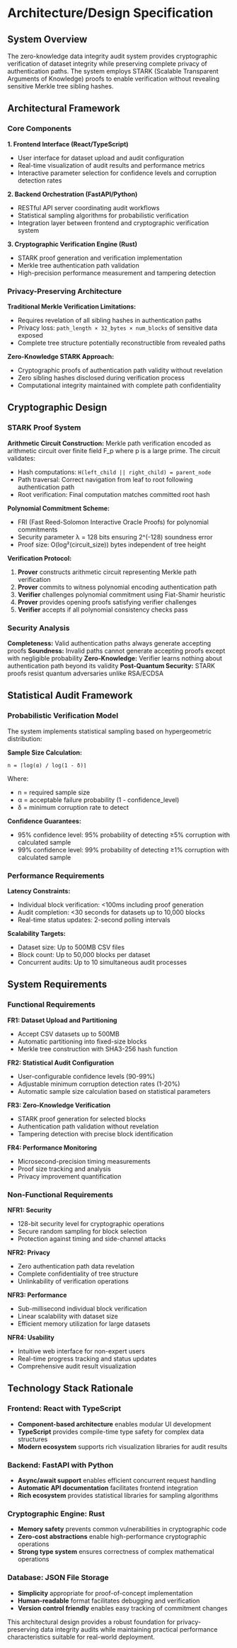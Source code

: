 # Architecture/Design Specification

## System Overview

The zero-knowledge data integrity audit system provides cryptographic verification of dataset integrity while preserving complete privacy of authentication paths. The system employs STARK (Scalable Transparent Arguments of Knowledge) proofs to enable verification without revealing sensitive Merkle tree sibling hashes.

## Architectural Framework

### Core Components

**1. Frontend Interface (React/TypeScript)**
- User interface for dataset upload and audit configuration
- Real-time visualization of audit results and performance metrics
- Interactive parameter selection for confidence levels and corruption detection rates

**2. Backend Orchestration (FastAPI/Python)**
- RESTful API server coordinating audit workflows
- Statistical sampling algorithms for probabilistic verification
- Integration layer between frontend and cryptographic verification system

**3. Cryptographic Verification Engine (Rust)**
- STARK proof generation and verification implementation
- Merkle tree authentication path validation
- High-precision performance measurement and tampering detection

### Privacy-Preserving Architecture

**Traditional Merkle Verification Limitations:**
- Requires revelation of all sibling hashes in authentication paths
- Privacy loss: `path_length × 32_bytes × num_blocks` of sensitive data exposed
- Complete tree structure potentially reconstructible from revealed paths

**Zero-Knowledge STARK Approach:**
- Cryptographic proofs of authentication path validity without revelation
- Zero sibling hashes disclosed during verification process
- Computational integrity maintained with complete path confidentiality

## Cryptographic Design

### STARK Proof System

**Arithmetic Circuit Construction:**
Merkle path verification encoded as arithmetic circuit over finite field F_p where p is a large prime. The circuit validates:
- Hash computations: `H(left_child || right_child) = parent_node`
- Path traversal: Correct navigation from leaf to root following authentication path
- Root verification: Final computation matches committed root hash

**Polynomial Commitment Scheme:**
- FRI (Fast Reed-Solomon Interactive Oracle Proofs) for polynomial commitments
- Security parameter λ = 128 bits ensuring 2^(-128) soundness error
- Proof size: O(log²(circuit_size)) bytes independent of tree height

**Verification Protocol:**
1. **Prover** constructs arithmetic circuit representing Merkle path verification
2. **Prover** commits to witness polynomial encoding authentication path
3. **Verifier** challenges polynomial commitment using Fiat-Shamir heuristic
4. **Prover** provides opening proofs satisfying verifier challenges
5. **Verifier** accepts if all polynomial consistency checks pass

### Security Analysis

**Completeness:** Valid authentication paths always generate accepting proofs
**Soundness:** Invalid paths cannot generate accepting proofs except with negligible probability
**Zero-Knowledge:** Verifier learns nothing about authentication path beyond its validity
**Post-Quantum Security:** STARK proofs resist quantum adversaries unlike RSA/ECDSA

## Statistical Audit Framework

### Probabilistic Verification Model

The system implements statistical sampling based on hypergeometric distribution:

**Sample Size Calculation:**
```
n = ⌈log(α) / log(1 - δ)⌉
```
Where:
- n = required sample size
- α = acceptable failure probability (1 - confidence_level)
- δ = minimum corruption rate to detect

**Confidence Guarantees:**
- 95% confidence level: 95% probability of detecting ≥5% corruption with calculated sample
- 99% confidence level: 99% probability of detecting ≥1% corruption with calculated sample

### Performance Requirements

**Latency Constraints:**
- Individual block verification: <100ms including proof generation
- Audit completion: <30 seconds for datasets up to 10,000 blocks
- Real-time status updates: 2-second polling intervals

**Scalability Targets:**
- Dataset size: Up to 500MB CSV files
- Block count: Up to 50,000 blocks per dataset
- Concurrent audits: Up to 10 simultaneous audit processes

## System Requirements

### Functional Requirements

**FR1: Dataset Upload and Partitioning**
- Accept CSV datasets up to 500MB
- Automatic partitioning into fixed-size blocks
- Merkle tree construction with SHA3-256 hash function

**FR2: Statistical Audit Configuration**
- User-configurable confidence levels (90-99%)
- Adjustable minimum corruption detection rates (1-20%)
- Automatic sample size calculation based on statistical parameters

**FR3: Zero-Knowledge Verification**
- STARK proof generation for selected blocks
- Authentication path validation without revelation
- Tampering detection with precise block identification

**FR4: Performance Monitoring**
- Microsecond-precision timing measurements
- Proof size tracking and analysis
- Privacy improvement quantification

### Non-Functional Requirements

**NFR1: Security**
- 128-bit security level for cryptographic operations
- Secure random sampling for block selection
- Protection against timing and side-channel attacks

**NFR2: Privacy**
- Zero authentication path data revelation
- Complete confidentiality of tree structure
- Unlinkability of verification operations

**NFR3: Performance**
- Sub-millisecond individual block verification
- Linear scalability with dataset size
- Efficient memory utilization for large datasets

**NFR4: Usability**
- Intuitive web interface for non-expert users
- Real-time progress tracking and status updates
- Comprehensive audit result visualization

## Technology Stack Rationale

### Frontend: React with TypeScript
- **Component-based architecture** enables modular UI development
- **TypeScript** provides compile-time type safety for complex data structures
- **Modern ecosystem** supports rich visualization libraries for audit results

### Backend: FastAPI with Python
- **Async/await support** enables efficient concurrent request handling
- **Automatic API documentation** facilitates frontend integration
- **Rich ecosystem** provides statistical libraries for sampling algorithms

### Cryptographic Engine: Rust
- **Memory safety** prevents common vulnerabilities in cryptographic code
- **Zero-cost abstractions** enable high-performance cryptographic operations
- **Strong type system** ensures correctness of complex mathematical operations

### Database: JSON File Storage
- **Simplicity** appropriate for proof-of-concept implementation
- **Human-readable** format facilitates debugging and verification
- **Version control friendly** enables easy tracking of commitment changes

This architectural design provides a robust foundation for privacy-preserving data integrity audits while maintaining practical performance characteristics suitable for real-world deployment.